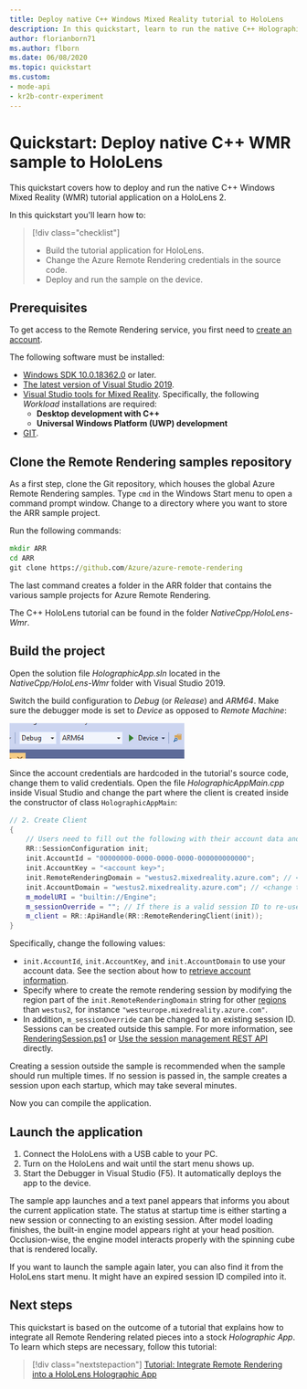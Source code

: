 ```yaml
---
title: Deploy native C++ Windows Mixed Reality tutorial to HoloLens
description: In this quickstart, learn to run the native C++ HolographicApp tutorial on HoloLens. Build the tutorial application, change credentials, and run the sample.
author: florianborn71
ms.author: flborn
ms.date: 06/08/2020
ms.topic: quickstart
ms.custom:
- mode-api
- kr2b-contr-experiment
---
```


# Quickstart: Deploy native C++ WMR sample to HoloLens

This quickstart covers how to deploy and run the native C++ Windows Mixed Reality (WMR) tutorial application on a HoloLens 2.

In this quickstart you'll learn how to:

> [!div class="checklist"]
>
>* Build the tutorial application for HoloLens.
>* Change the Azure Remote Rendering credentials in the source code.
>* Deploy and run the sample on the device.

## Prerequisites

To get access to the Remote Rendering service, you first need to [create an account](../../../how-tos/create-an-account.md).

The following software must be installed:

* [Windows SDK 10.0.18362.0](https://developer.microsoft.com/windows/downloads/windows-10-sdk) or later.
* [The latest version of Visual Studio 2019](https://visualstudio.microsoft.com/vs/older-downloads/).
* [Visual Studio tools for Mixed Reality](/windows/mixed-reality/install-the-tools). Specifically, the following *Workload* installations are required:
  * **Desktop development with C++**
  * **Universal Windows Platform (UWP) development**
* [GIT](https://git-scm.com/downloads).

## Clone the Remote Rendering samples repository

As a first step, clone the Git repository, which houses the global Azure Remote Rendering samples. Type `cmd` in the Windows Start menu to open a command prompt window. Change to a directory where you want to store the ARR sample project.

Run the following commands:

```cmd
mkdir ARR
cd ARR
git clone https://github.com/Azure/azure-remote-rendering
```

The last command creates a folder in the ARR folder that contains the various sample projects for Azure Remote Rendering.

The C++ HoloLens tutorial can be found in the folder *NativeCpp/HoloLens-Wmr*.

## Build the project

Open the solution file *HolographicApp.sln* located in the *NativeCpp/HoloLens-Wmr* folder with Visual Studio 2019.

Switch the build configuration to *Debug* (or *Release*) and *ARM64*. Make sure the debugger mode is set to *Device* as opposed to *Remote Machine*:

![Screenshot shows the Visual Studio configuration area with values as described.](media/vs-config-native-cpp-tutorial.png)

Since the account credentials are hardcoded in the tutorial's source code, change them to valid credentials. Open the file *HolographicAppMain.cpp* inside Visual Studio and change the part where the client is created inside the constructor of class `HolographicAppMain`:

```cpp
// 2. Create Client
{
    // Users need to fill out the following with their account data and model
    RR::SessionConfiguration init;
    init.AccountId = "00000000-0000-0000-0000-000000000000";
    init.AccountKey = "<account key>";
    init.RemoteRenderingDomain = "westus2.mixedreality.azure.com"; // <change to the region that the rendering session should be created in>
    init.AccountDomain = "westus2.mixedreality.azure.com"; // <change to the region the account was created in>
    m_modelURI = "builtin://Engine";
    m_sessionOverride = ""; // If there is a valid session ID to re-use, put it here. Otherwise a new one is created
    m_client = RR::ApiHandle(RR::RemoteRenderingClient(init));
}
```

Specifically, change the following values:

* `init.AccountId`, `init.AccountKey`, and `init.AccountDomain` to use your account data. See the section about how to [retrieve account information](../../../how-tos/create-an-account.md#retrieve-the-account-information).
* Specify where to create the remote rendering session by modifying the region part of the `init.RemoteRenderingDomain` string for other [regions](../../../reference/regions.md) than `westus2`, for instance `"westeurope.mixedreality.azure.com"`.
* In addition, `m_sessionOverride` can be changed to an existing session ID. Sessions can be created outside this sample. For more information, see [RenderingSession.ps1](../../../samples/powershell-example-scripts.md#script-renderingsessionps1) or [Use the session management REST API](../../../how-tos/session-rest-api.md) directly.

Creating a session outside the sample is recommended when the sample should run multiple times. If no session is passed in, the sample creates a session upon each startup, which may take several minutes.

Now you can compile the application.

## Launch the application

1. Connect the HoloLens with a USB cable to your PC.
1. Turn on the HoloLens and wait until the start menu shows up.
1. Start the Debugger in Visual Studio (F5). It automatically deploys the app to the device.

The sample app launches and a text panel appears that informs you about the current application state. The status at startup time is either starting a new session or connecting to an existing session. After model loading finishes, the built-in engine model appears right at your head position. Occlusion-wise, the engine model interacts properly with the spinning cube that is rendered locally.

 If you want to launch the sample again later, you can also find it from the HoloLens start menu. It might have an expired session ID compiled into it.

## Next steps

This quickstart is based on the outcome of a tutorial that explains how to integrate all Remote Rendering related pieces into a stock *Holographic App*. To learn which steps are necessary, follow this tutorial:

> [!div class="nextstepaction"]
> [Tutorial: Integrate Remote Rendering into a HoloLens Holographic App](../../../tutorials/native-cpp/hololens/integrate-remote-rendering-into-holographic-app.md)

